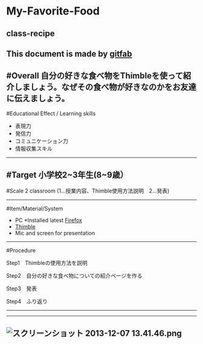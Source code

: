# My-Favorite-Food
## class-recipe
This document is made by [gitfab](http://gitfab.org)
---
#Overall
自分の好きな食べ物をThimbleを使って紹介しましょう。なぜその食べ物が好きなのかをお友達に伝えましょう。
---
#Educational Effect / Learning skills
* 表現力
* 発信力
* コミュニケーション力
* 情報収集スキル

---
#Target
小学校2~3年生(8~9歳）
---
#Scale
2 classroom (1…授業内容、Thimble使用方法説明　2…発表)

---
#Item/Material/System
* PC *Installed latest [Firefox](http://www.mozilla.org/en-US/firefox/)
* [Thimble](https://thimble.webmaker.org/project/27960/remix)
* Mic and screen for presentation
---
#Procedure

Step1　Thimbleの使用方法を説明

Step2　自分の好きな食べ物についての紹介ページを作る

Step3　発表

Step4　ふり返り


---

---


![スクリーンショット 2013-12-07 13.41.46.png](https://raw.github.com/yuma0521/My-Favorite-Food/master/gitfab/resources/スクリーンショット-2013-12-07-13.41.46.png)
---
